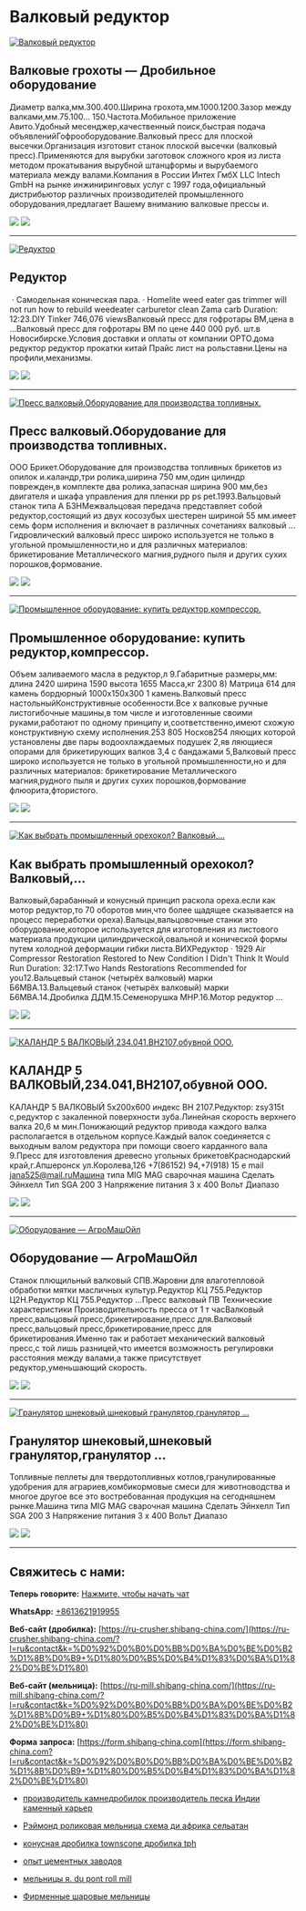 # Валковый редуктор

<a href="https://swt.shibang-china.com/?l=ru&img&k=%D0%92%D0%B0%D0%BB%D0%BA%D0%BE%D0%B2%D1%8B%D0%B9+%D1%80%D0%B5%D0%B4%D1%83%D0%BA%D1%82%D0%BE%D1%80" target="_blank">![Валковый редуктор](http://static.shibang-china.com/all-800x300/1122.jpg)</a>

## Валковые грохоты — Дробильное оборудование
Диаметр валка,мм.300.400.Ширина грохота,мм.1000.1200.Зазор между валками,мм.75.100… 150.Частота.Мобильное приложение Авито.Удобный месенджер,качественный поиск,быстрая подача объявленийГофрооборудование.Валковый пресс для плоской высечки.Организация изготовит станок плоской высечки (валковый пресс).Применяются для вырубки заготовок сложного кроя из листа методом прокатывания вырубной штанцформы и вырубаемого материала между валами.Компания в России Интех ГмбХ LLC Intech GmbH на рынке инжиниринговых услуг с 1997 года,официальный дистрибьютор различных производителей промышленного оборудования,предлагает Вашему вниманию валковые прессы и.


<a href="https://whatsapp.shibangsoft.com/WhatsApp.php" target="_blank" title="WhatsApp">![](http://static.shibang-china.com/icon/whatsapp.png)</a> <a href="https://swt.shibang-china.com/?l=ru&icon&k=%D0%92%D0%B0%D0%BB%D0%BA%D0%BE%D0%B2%D1%8B%D0%B9+%D1%80%D0%B5%D0%B4%D1%83%D0%BA%D1%82%D0%BE%D1%80" target="_blank">![](http://static.shibang-china.com/icon/chat-ru.png)</a>

---

<a href="https://swt.shibang-china.com/?l=ru&img&k=%D0%92%D0%B0%D0%BB%D0%BA%D0%BE%D0%B2%D1%8B%D0%B9+%D1%80%D0%B5%D0%B4%D1%83%D0%BA%D1%82%D0%BE%D1%80" target="_blank">![Редуктор](http://static.shibang-china.com/all-800x300/1223.jpg)</a>

## Редуктор
&nbsp;&#0183;&#32;Самодельная коническая пара.&nbsp;&#0183;&#32;Homelite weed eater gas trimmer will not run how to rebuild weedeater carburetor clean Zama carb Duration: 12:23.DIY Tinker 746,076 viewsВалковый пресс для гофротары ВМ,цена в …Валковый пресс для гофротары ВМ по цене 440 000 руб. шт.в Новосибирске.Условия доставки и оплаты от компании ОРТО.дома редуктор редуктор прокатки китай Прайс лист на рольставни.Цены на профили,механизмы.


<a href="https://whatsapp.shibangsoft.com/WhatsApp.php" target="_blank" title="WhatsApp">![](http://static.shibang-china.com/icon/whatsapp.png)</a> <a href="https://swt.shibang-china.com/?l=ru&icon&k=%D0%92%D0%B0%D0%BB%D0%BA%D0%BE%D0%B2%D1%8B%D0%B9+%D1%80%D0%B5%D0%B4%D1%83%D0%BA%D1%82%D0%BE%D1%80" target="_blank">![](http://static.shibang-china.com/icon/chat-ru.png)</a>

---

<a href="https://swt.shibang-china.com/?l=ru&img&k=%D0%92%D0%B0%D0%BB%D0%BA%D0%BE%D0%B2%D1%8B%D0%B9+%D1%80%D0%B5%D0%B4%D1%83%D0%BA%D1%82%D0%BE%D1%80" target="_blank">![Пресс валковый.Оборудование для производства топливных.](http://static.shibang-china.com/all-800x300/994.jpg)</a>

## Пресс валковый.Оборудование для производства топливных.
ООО Брикет.Оборудование для производства топливных брикетов из опилок и.каландр,три ролика,ширина 750 мм,один цилиндр поврежден,в комплекте два ролика,запасная ширина 900 мм,без двигателя и шкафа управления для пленки pp ps pet.1993.Вальцовый станок типа А БЗНМежвальцовая передача представляет собой редуктор,состоящий из двух косозубых шестерен шириной 55 мм.имеет семь форм исполнения и включает в различных сочетаниях валковый …Гидровлический валковый пресс широко используется не только в угольной промышленности,но и для различных материалов: брикетирование Металлического магния,рудного пыля и других сухих порошков,формование.


<a href="https://whatsapp.shibangsoft.com/WhatsApp.php" target="_blank" title="WhatsApp">![](http://static.shibang-china.com/icon/whatsapp.png)</a> <a href="https://swt.shibang-china.com/?l=ru&icon&k=%D0%92%D0%B0%D0%BB%D0%BA%D0%BE%D0%B2%D1%8B%D0%B9+%D1%80%D0%B5%D0%B4%D1%83%D0%BA%D1%82%D0%BE%D1%80" target="_blank">![](http://static.shibang-china.com/icon/chat-ru.png)</a>

---

<a href="https://swt.shibang-china.com/?l=ru&img&k=%D0%92%D0%B0%D0%BB%D0%BA%D0%BE%D0%B2%D1%8B%D0%B9+%D1%80%D0%B5%D0%B4%D1%83%D0%BA%D1%82%D0%BE%D1%80" target="_blank">![Промышленное оборудование: купить редуктор,компрессор.](http://static.shibang-china.com/all-800x300/1423.jpg)</a>

## Промышленное оборудование: купить редуктор,компрессор.
Объем заливаемого масла в редуктор,л 9.Габаритные размеры,мм: длина 2420 ширина 1590 высота 1655 Масса,кг 2300 8) Матрица 614 для камень бордюрный 1000х150х300 1 камень.Валковый пресс настольныйКонструктивные особенности.Все х валковые ручные листогибочные машины,в том числе и изготовленные своими руками,работают по одному принципу и,соответственно,имеют схожую конструктивную схему исполнения.253 805 Носков254 ляющих которой установлены две пары водоохлаждаемых подушек 2,яв ляющиеся опорами для брикетирующих валков 3,4 с бандажами 5,Валковый пресс широко используется не только в угольной промышленности,но и для различных материалов: брикетирование Металлического магния,рудного пыля и других сухих порошков,формование флюорита,фтористого.


<a href="https://whatsapp.shibangsoft.com/WhatsApp.php" target="_blank" title="WhatsApp">![](http://static.shibang-china.com/icon/whatsapp.png)</a> <a href="https://swt.shibang-china.com/?l=ru&icon&k=%D0%92%D0%B0%D0%BB%D0%BA%D0%BE%D0%B2%D1%8B%D0%B9+%D1%80%D0%B5%D0%B4%D1%83%D0%BA%D1%82%D0%BE%D1%80" target="_blank">![](http://static.shibang-china.com/icon/chat-ru.png)</a>

---

<a href="https://swt.shibang-china.com/?l=ru&img&k=%D0%92%D0%B0%D0%BB%D0%BA%D0%BE%D0%B2%D1%8B%D0%B9+%D1%80%D0%B5%D0%B4%D1%83%D0%BA%D1%82%D0%BE%D1%80" target="_blank">![Как выбрать промышленный орехокол? Валковый,…](http://static.shibang-china.com/all-800x300/919.jpg)</a>

## Как выбрать промышленный орехокол? Валковый,…
Валковый,барабанный и конусный принцип раскола ореха.если как мотор редуктор,то 70 оборотов мин,что более щадящее сказывается на процесс переработки ореха).Вальцы,вальцовочные станки это оборудование,которое используется для изготовления из листового материала продукции цилиндрической,овальной и конической формы путем холодной деформации гибки листа.ВИХРедуктор&nbsp;&#0183;&#32;1929 Air Compressor Restoration Restored to New Condition I Didn't Think It Would Run Duration: 32:17.Two Hands Restorations Recommended for you12.Вальцевый станок (четырёх валковый) марки Б6МВА.13.Вальцевый станок (четырёх валковый) марки Б6МВА.14.Дробилка ДДМ.15.Семенорушка МНР.16.Мотор редуктор …


<a href="https://whatsapp.shibangsoft.com/WhatsApp.php" target="_blank" title="WhatsApp">![](http://static.shibang-china.com/icon/whatsapp.png)</a> <a href="https://swt.shibang-china.com/?l=ru&icon&k=%D0%92%D0%B0%D0%BB%D0%BA%D0%BE%D0%B2%D1%8B%D0%B9+%D1%80%D0%B5%D0%B4%D1%83%D0%BA%D1%82%D0%BE%D1%80" target="_blank">![](http://static.shibang-china.com/icon/chat-ru.png)</a>

---

<a href="https://swt.shibang-china.com/?l=ru&img&k=%D0%92%D0%B0%D0%BB%D0%BA%D0%BE%D0%B2%D1%8B%D0%B9+%D1%80%D0%B5%D0%B4%D1%83%D0%BA%D1%82%D0%BE%D1%80" target="_blank">![КАЛАНДР 5 ВАЛКОВЫЙ,234.041,ВН2107,обувной ООО.](http://static.shibang-china.com/all-800x300/1375.jpg)</a>

## КАЛАНДР 5 ВАЛКОВЫЙ,234.041,ВН2107,обувной ООО.
КАЛАНДР 5 ВАЛКОВЫЙ 5х200х600 индекс ВН 2107.Редуктор: zsy315t c,редуктор с закаленной поверхности зуба.Линейная скорость верхнего валка 20,6 м мин.Понижающий редуктор привода каждого валка располагается в отдельном корпусе.Каждый валок соединяется с выходным валом редуктора при помощи своего карданного вала 9.Пресс для изготовления древесно угольных брикетовКраснодарский край,г.Апшеронск ул.Королева,126 +7(86152) 94,+7(918) 15 e mail jana525@mail.ruМашина типа MIG MAG сварочная машина Сделать Эйнхелл Тип SGA 200 3 Напряжение питания 3 x 400 Вольт Диапазо


<a href="https://whatsapp.shibangsoft.com/WhatsApp.php" target="_blank" title="WhatsApp">![](http://static.shibang-china.com/icon/whatsapp.png)</a> <a href="https://swt.shibang-china.com/?l=ru&icon&k=%D0%92%D0%B0%D0%BB%D0%BA%D0%BE%D0%B2%D1%8B%D0%B9+%D1%80%D0%B5%D0%B4%D1%83%D0%BA%D1%82%D0%BE%D1%80" target="_blank">![](http://static.shibang-china.com/icon/chat-ru.png)</a>

---

<a href="https://swt.shibang-china.com/?l=ru&img&k=%D0%92%D0%B0%D0%BB%D0%BA%D0%BE%D0%B2%D1%8B%D0%B9+%D1%80%D0%B5%D0%B4%D1%83%D0%BA%D1%82%D0%BE%D1%80" target="_blank">![Оборудование — АгроМашОйл](http://static.shibang-china.com/all-800x300/642.jpg)</a>

## Оборудование — АгроМашОйл
Станок плющильный валковый СПВ.Жаровни для влаготепловой обработки мятки масличных культур.Редуктор КЦ 755.Редуктор Ц2Н.Редуктор КЦ 755.Редуктор …Пресс валковый ПВ Технические характеристики Производительность пресса от 1 т часВалковый пресс,вальцовый пресс,брикетирование,пресс для.Валковый пресс,вальцовый пресс,брикетирование,пресс для брикетирования.Именно так и работает механический валковый пресс,с той лишь разницей,что имеется возможность регулировки расстояния между валами,а также присутствует редуктор,уменьшающий скорость.


<a href="https://whatsapp.shibangsoft.com/WhatsApp.php" target="_blank" title="WhatsApp">![](http://static.shibang-china.com/icon/whatsapp.png)</a> <a href="https://swt.shibang-china.com/?l=ru&icon&k=%D0%92%D0%B0%D0%BB%D0%BA%D0%BE%D0%B2%D1%8B%D0%B9+%D1%80%D0%B5%D0%B4%D1%83%D0%BA%D1%82%D0%BE%D1%80" target="_blank">![](http://static.shibang-china.com/icon/chat-ru.png)</a>

---

<a href="https://swt.shibang-china.com/?l=ru&img&k=%D0%92%D0%B0%D0%BB%D0%BA%D0%BE%D0%B2%D1%8B%D0%B9+%D1%80%D0%B5%D0%B4%D1%83%D0%BA%D1%82%D0%BE%D1%80" target="_blank">![Гранулятор шнековый,шнековый гранулятор,гранулятор …](http://static.shibang-china.com/all-800x300/404.jpg)</a>

## Гранулятор шнековый,шнековый гранулятор,гранулятор …
Топливные пеллеты для твердотопливных котлов,гранулированные удобрения для аграриев,комбикормовые смеси для животноводства и многое другое все это востребованная продукция на сегодняшнем рынке.Машина типа MIG MAG сварочная машина Сделать Эйнхелл Тип SGA 200 3 Напряжение питания 3 x 400 Вольт Диапазо

<a href="https://whatsapp.shibangsoft.com/WhatsApp.php" target="_blank" title="WhatsApp">![](http://static.shibang-china.com/icon/whatsapp.png)</a> <a href="https://swt.shibang-china.com/?l=ru&icon&k=%D0%92%D0%B0%D0%BB%D0%BA%D0%BE%D0%B2%D1%8B%D0%B9+%D1%80%D0%B5%D0%B4%D1%83%D0%BA%D1%82%D0%BE%D1%80" target="_blank">![](http://static.shibang-china.com/icon/chat-ru.png)</a>

---
## Свяжитесь с нами:

**Теперь говорите:** [Нажмите, чтобы начать чат](https://swt.shibang-china.com?l=ru&contact&k=%D0%92%D0%B0%D0%BB%D0%BA%D0%BE%D0%B2%D1%8B%D0%B9+%D1%80%D0%B5%D0%B4%D1%83%D0%BA%D1%82%D0%BE%D1%80)

**WhatsApp:**  [+8613621919955](https://whatsapp.shibangsoft.com/WhatsApp.php)

**Веб-сайт (дробилка):** [https://ru-crusher.shibang-china.com/](https://ru-crusher.shibang-china.com/?l=ru&contact&k=%D0%92%D0%B0%D0%BB%D0%BA%D0%BE%D0%B2%D1%8B%D0%B9+%D1%80%D0%B5%D0%B4%D1%83%D0%BA%D1%82%D0%BE%D1%80)

**Веб-сайт (мельница):** [https://ru-mill.shibang-china.com/](https://ru-mill.shibang-china.com/?l=ru&contact&k=%D0%92%D0%B0%D0%BB%D0%BA%D0%BE%D0%B2%D1%8B%D0%B9+%D1%80%D0%B5%D0%B4%D1%83%D0%BA%D1%82%D0%BE%D1%80)

**Форма запроса:** [https://form.shibang-china.com](https://form.shibang-china.com?l=ru&contact&k=%D0%92%D0%B0%D0%BB%D0%BA%D0%BE%D0%B2%D1%8B%D0%B9+%D1%80%D0%B5%D0%B4%D1%83%D0%BA%D1%82%D0%BE%D1%80)

* [производитель камнедробилок производитель песка Индии каменный карьер](../124/%D0%BF%D1%80%D0%BE%D0%B8%D0%B7%D0%B2%D0%BE%D0%B4%D0%B8%D1%82%D0%B5%D0%BB%D1%8C%20%D0%BA%D0%B0%D0%BC%D0%BD%D0%B5%D0%B4%D1%80%D0%BE%D0%B1%D0%B8%D0%BB%D0%BE%D0%BA%20%D0%BF%D1%80%D0%BE%D0%B8%D0%B7%D0%B2%D0%BE%D0%B4%D0%B8%D1%82%D0%B5%D0%BB%D1%8C%20%D0%BF%D0%B5%D1%81%D0%BA%D0%B0%20%D0%98%D0%BD%D0%B4%D0%B8%D0%B8%20%D0%BA%D0%B0%D0%BC%D0%B5%D0%BD%D0%BD%D1%8B%D0%B9%20%D0%BA%D0%B0%D1%80%D1%8C%D0%B5%D1%80.md)

* [Рэймонд роликовая мельница схема ди африка сельатан](../122/%D0%A0%D1%8D%D0%B9%D0%BC%D0%BE%D0%BD%D0%B4%20%D1%80%D0%BE%D0%BB%D0%B8%D0%BA%D0%BE%D0%B2%D0%B0%D1%8F%20%D0%BC%D0%B5%D0%BB%D1%8C%D0%BD%D0%B8%D1%86%D0%B0%20%D1%81%D1%85%D0%B5%D0%BC%D0%B0%20%D0%B4%D0%B8%20%D0%B0%D1%84%D1%80%D0%B8%D0%BA%D0%B0%20%D1%81%D0%B5%D0%BB%D1%8C%D0%B0%D1%82%D0%B0%D0%BD.md)

* [конусная дробилка townscone дробилка tph](../124/%D0%BA%D0%BE%D0%BD%D1%83%D1%81%D0%BD%D0%B0%D1%8F%20%D0%B4%D1%80%D0%BE%D0%B1%D0%B8%D0%BB%D0%BA%D0%B0%20townscone%20%D0%B4%D1%80%D0%BE%D0%B1%D0%B8%D0%BB%D0%BA%D0%B0%20tph.md)

* [опыт цементных заводов](../124/%D0%BE%D0%BF%D1%8B%D1%82%20%D1%86%D0%B5%D0%BC%D0%B5%D0%BD%D1%82%D0%BD%D1%8B%D1%85%20%D0%B7%D0%B0%D0%B2%D0%BE%D0%B4%D0%BE%D0%B2.md)

* [мельницы я. du pont roll mill](../121/%D0%BC%D0%B5%D0%BB%D1%8C%D0%BD%D0%B8%D1%86%D1%8B%20%D1%8F.%20du%20pont%20roll%20mill.md)

* [Фирменные шаровые мельницы](../121/%D0%A4%D0%B8%D1%80%D0%BC%D0%B5%D0%BD%D0%BD%D1%8B%D0%B5%20%D1%88%D0%B0%D1%80%D0%BE%D0%B2%D1%8B%D0%B5%20%D0%BC%D0%B5%D0%BB%D1%8C%D0%BD%D0%B8%D1%86%D1%8B.md)